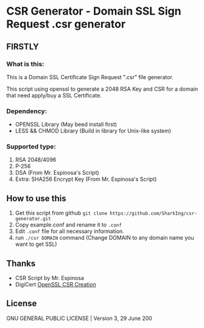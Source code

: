 # CSR Generator - Domain SSL Sign Request .csr generator


## FIRSTLY

### What is this:
This is a Domain SSL Certificate Sign Request ".csr" file generator.
 
This script using openssl to generate a 2048 RSA Key and CSR for a domain that need apply/buy a SSL Certificate.

### Dependency:
- OPENSSL Library (May beed install first)
- LESS && CHMOD Library (Build in library for Unix-like system)

### Supported type:
1. RSA 2048/4096
2. P-256
3. DSA (From Mr. Espinosa's Script)
4. Extra: SHA256 Encrypt Key (From Mr. Espinosa's Script)

## How to use this

1. Get this script from github
`git clone https://github.com/SharkIng/csr-generator.git`
2. Copy example.conf and rename it to `.conf`
3. Edit `.conf` file for all necessary information.
4. run `./csr DOMAIN` command (Change DOMAIN to any domain name you want to get SSL)


## Thanks
- CSR Script by Mr. Espinosa
- DigiCert [OpenSSL CSR Creation](https://www.digicert.com/easy-csr/openssl.htm)

## License

GNU GENERAL PUBLIC LICENSE | Version 3, 29 June 200
 